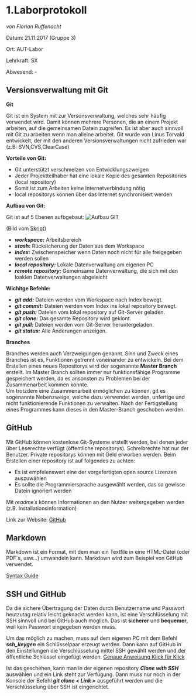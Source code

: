 # **1.Laborprotokoll** 
*von Florian Ruffenacht*

Datum: 21.11.2017 (Gruppe 3)

Ort: AUT-Labor

Lehrkraft: SX

Abwesend: -


## **Versionsverwaltung mit Git**

**Git**

Git ist ein System mit zur Versonsverwaltung, welches sehr häufig verwendet wird. Damit können mehrere Personen,
die an einem Projekt arbeiten, auf die gemeinsamen Datein zugreifen. Es ist aber auch sinnvoll mit Git zu arbeiten
wenn man alleine arbeitet. Git wurde von Linus Torvald entwickelt, der mit den anderen Versionsverwaltungen nicht 
zufrieden war (z.B: SVN,CVS,ClearCase)

**Vorteile von Git:**
 
* Git unterstützt verschmelzen von Entwicklungszweigen
 * Jeder Projektteilhaber hat eine lokale Kopie des gesamten Repositories (local repository)
* Somit ist zum Arbeiten keine Internetverbindung nötig
* local repositorys können über das Internet synchronisiert werden

**Aufbau von Git:**

Git ist auf 5 Ebenen aufbgebaut:
![Aufbau GIT](https://github.com/HTLMechatronics/m14-la1-sx/blob/rufflm14/Bild1.png)

(Bild vom [Skript](https://github.com/HTLMechatronics/m14-la1-sx/blob/rufflm14/BildE1.png))

* __*workspace:*__ Arbeitsbereich
* __*stash:*__ Rücksicherung der Daten aus dem Workspace
* __*index:*__ Zwischenspeicher wenn Daten noch nicht für alle freigegeben werden sollen
* __*local repository:*__ Lokale Datenverwaltung am eigenen PC
* __*remote repository:*__ Gemeinsame Datenverwaltung, die sich mit den loaklen Datenverwaltungen abgeleicht

**Wichitge Befehle:**

* __*git add:*__ Dateien werden vom Workspace nach Index bewegt.
* __*git commit:*__ Dateien werden vom Index ins lokal repository bewegt.
* __*git push:*__ Dateien vom lokal repository auf Git-Server geladen.
* __*git clone:*__ Das gesamte Repository wird geklont.
* __*git pull:*__ Dateien werden vom Git-Server heruntergeladen.
* __*git status:*__ Alle Änderungen anzeigen.

**Branches**

Branches werden auch Verzweigungen genannt. Sinn und Zweck eines Branches ist es, Funktionen getrennt voneinander zu entwickeln. Bei dem Erstellen eines neues Repositorys wird der sogenannte **Master Branch** erstellt. Im Master Branch sollten immer nur funktionsfähige Programme gespeichert werden, da es ansonsten zu Problemen bei der Zusammenarbeit kommen könnte.  
Um trotzdem eine Zusammenarbeit ermöglichen zu können, git es sogenannte Nebenzweige, welche dazu verwendet werden, unfertige und nicht funktionierende Funktionen zu verwalten. Nach der Fertigstellung eines Programmes kann dieses in den Master-Branch geschoben werden.


## **GitHub**

Mit GitHub können kostenlose Git-Systeme erstellt werden, bei denen jeder über Leserechte verfügt (öffentliche repositorys).
Schreibrechte hat nur der Benutzer. Private repositorys können mit Geld erworben werden. Beim Erstellen einer repository 
ist auf folgendes zu achten:
* Es ist empfelenswert eine der vorgefertigten open source Lizenzen auszuwählen
* Es sollte die Programmiersprache ausgewählt werden, das so gewisse Datein ignoriert werden

Mit *readme´s* können Informationen an den Nutzer weitergegeben werden (z.B. Installationsinformation)

Link zur Website: [GitHub](https://github.com/)


## **Markdown**

Markdown ist ein Format, mit dem man ein Textfile in eine HTML-Datei (oder PDF´s, usw...)  umwandeln kann. Markdown wird zum Beispiel 
von GitHub verwendet. 

[Syntax Guide](https://guides.github.com/features/mastering-markdown/)

## **SSH und GitHub**

Da die sichere Übertragung der Daten durch Benutzername und Passwort heutzutag relativ leicht geknackt werden kann, ist eine Verschlüsselung mit SSH sinnvoll und bei GitHub auch möglich. Das ist **sicherer** und **bequemer**, weil kein Passwort eingegeben 
werden muss. 

Um das möglich zu machen, muss auf dem eigenen PC mit dem Befehl __*ssh_keygen*__ ein Schlüsselpaar erzeugt werden. Dann kann auf GitHub in den Einstellungen die Verschlüsselung mittel SSH gewählt werden und der öffentliche Schlüssel eingefügt werden. [Genaue Anweisung Klick für Klick](https://help.github.com/articles/adding-a-new-ssh-key-to-your-github-account/)

Ist das geschehen, kann man in der eigenen repository __*Clone with SSH*__ auswählen und ein Link steht zur Verfügung. Dann muss nur noch in der Konsole der Befehl __*git clone < Link >*__ ausgeführt werden und die Verschlüsselung über SSH ist eingerichtet.


